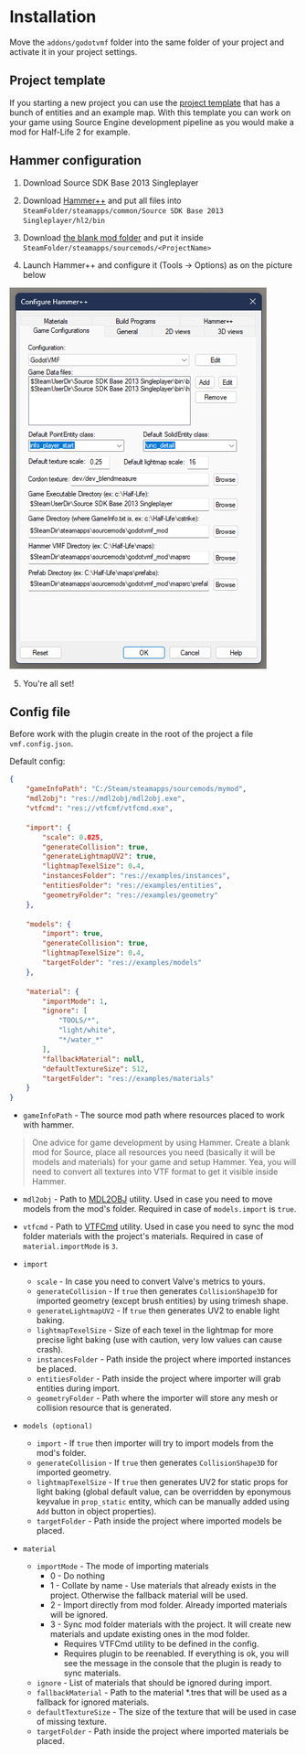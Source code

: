 # Installation
Move the `addons/godotvmf` folder into the same folder of your project and activate it in your project settings.

## Project template
If you starting a new project you can use the [project template](https://github.com/H2xDev/GodotVMF-Project-Template) 
that has a bunch of entities and an example map. With this template you can work on your game using Source Engine development pipeline
as you would make a mod for Half-Life 2 for example.

## Hammer configuration
1. Download Source SDK Base 2013 Singleplayer

2. Download [Hammer++](https://ficool2.github.io/HammerPlusPlus-Website/) and put all files into `SteamFolder/steamapps/common/Source SDK Base 2013 Singleplayer/hl2/bin`

3. Download [the blank mod folder](https://drive.google.com/drive/folders/1Vitm-praILoZvS5oDnv6yxtsW7pLSBtq) and put it inside `SteamFolder/steamapps/sourcemods/<ProjectName>`

4. Launch Hammer++ and configure it (Tools -> Options) as on the picture below

![Hammer configuration](hammer-configuration.png)

5. You're all set!

## Config file
Before work with the plugin create in the root of the project a file `vmf.config.json`.

Default config:  
```json
{
	"gameInfoPath": "C:/Steam/steamapps/sourcemods/mymod",
	"mdl2obj": "res://mdl2obj/mdl2obj.exe",
	"vtfcmd": "res://vtfcmf/vtfcmd.exe",

	"import": {
		"scale": 0.025,
		"generateCollision": true,
		"generateLightmapUV2": true,
		"lightmapTexelSize": 0.4,
		"instancesFolder": "res://examples/instances",
		"entitiesFolder": "res://examples/entities",
		"geometryFolder": "res://examples/geometry"
	},

	"models": {
		"import": true,
		"generateCollision": true,
		"lightmapTexelSize": 0.4,
		"targetFolder": "res://examples/models"
	},

	"material": {
		"importMode": 1,
		"ignore": [
			"TOOLS/*",
			"light/white",
			"*/water_*"
		],
		"fallbackMaterial": null,
		"defaultTextureSize": 512,
		"targetFolder": "res://examples/materials"
	}
}
```

- `gameInfoPath` - The source mod path where resources placed to work with hammer.
> One advice for game development by using Hammer. Create a blank mod for Source, place all resources you need (basically it will be models and materials) for your game and setup Hammer. Yea, you will need to convert all textures into VTF format to get it visible inside Hammer.

- `mdl2obj` - Path to [MDL2OBJ](/mdl2obj) utility. Used in case you need to move models from the mod's folder. Required in case of `models.import` is `true`.
- `vtfcmd` - Path to [VTFCmd](https://nemstools.github.io/files/vtflib132-bin.zip) utility. Used in case you need to sync the mod folder materials with the project's materials. Required in case of `material.importMode` is `3`.

- `import`
    - `scale` - In case you need to convert Valve's metrics to yours.
    - `generateCollision` - If `true` then generates `CollisionShape3D` for imported geometry (except brush entities) by using trimesh shape.
	- `generateLightmapUV2` - If `true` then generates UV2 to enable light baking.
	- `lightmapTexelSize` - Size of each texel in the lightmap for more precise light baking (use with caution, very low values can cause crash).
    - `instancesFolder` - Path inside the project where imported instances be placed.
    - `entitiesFolder` - Path inside the project where importer will grab entities during import.
	- `geometryFolder` - Path where the importer will store any mesh or collision resource that is generated.
- `models (optional)`
    - `import` - If `true` then importer will try to import models from the mod's folder.
    - `generateCollision` - If `true` then generates `CollisionShape3D` for imported geometry.
    - `lightmapTexelSize` - If `true` then generates UV2 for static props for light baking (global default value, can be overridden by eponymous keyvalue in `prop_static` entity, which can be manually added using `Add` button in object properties).
    - `targetFolder` - Path inside the project where imported models be placed.
- `material`
    - `importMode` - The mode of importing materials
        - 0 - Do nothing
        - 1 - Collate by name - Use materials that already exists in the project. Otherwise the fallback material will be used.
        - 2 - Import directly from mod folder. Already imported materials will be ignored.
        - 3 - Sync mod folder materials with the project. It will create new materials and update existing ones in the mod folder.
            - Requires VTFCmd utility to be defined in the config.
            - Requires plugin to be reenabled. If everything is ok, you will see the message in the console that the plugin is ready to sync materials.
    - `ignore` - List of materials that should be ignored during import.
    - `fallbackMaterial` - Path to the material *.tres that will be used as a fallback for ignored materials.
    - `defaultTextureSize` - The size of the texture that will be used in case of missing texture.
    - `targetFolder` - Path inside the project where imported materials be placed.
